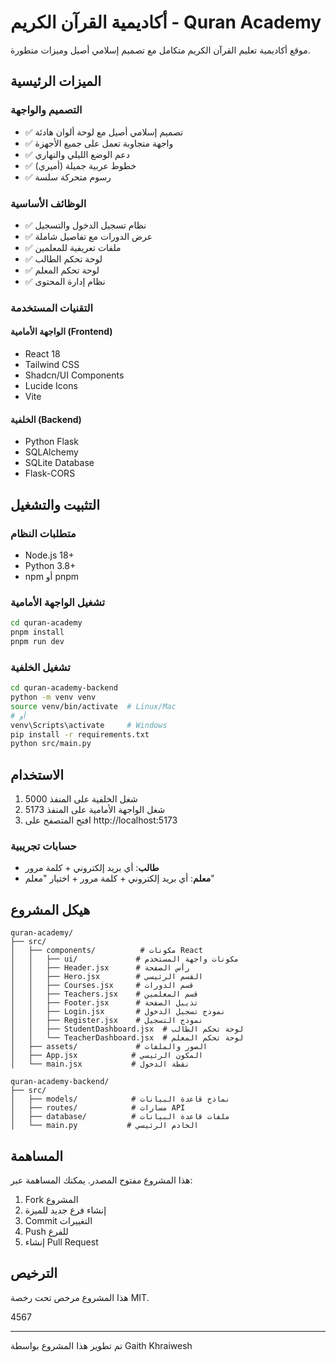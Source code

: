# أكاديمية القرآن الكريم - Quran Academy

موقع أكاديمية تعليم القرآن الكريم متكامل مع تصميم إسلامي أصيل وميزات متطورة.

## الميزات الرئيسية

### التصميم والواجهة
- ✅ تصميم إسلامي أصيل مع لوحة ألوان هادئة
- ✅ واجهة متجاوبة تعمل على جميع الأجهزة
- ✅ دعم الوضع الليلي والنهاري
- ✅ خطوط عربية جميلة (أميري)
- ✅ رسوم متحركة سلسة

### الوظائف الأساسية
- ✅ نظام تسجيل الدخول والتسجيل
- ✅ عرض الدورات مع تفاصيل شاملة
- ✅ ملفات تعريفية للمعلمين
- ✅ لوحة تحكم الطالب
- ✅ لوحة تحكم المعلم
- ✅ نظام إدارة المحتوى

### التقنيات المستخدمة

#### الواجهة الأمامية (Frontend)
- React 18
- Tailwind CSS
- Shadcn/UI Components
- Lucide Icons
- Vite

#### الخلفية (Backend)
- Python Flask
- SQLAlchemy
- SQLite Database
- Flask-CORS

## التثبيت والتشغيل

### متطلبات النظام
- Node.js 18+
- Python 3.8+
- npm أو pnpm

### تشغيل الواجهة الأمامية
```bash
cd quran-academy
pnpm install
pnpm run dev
```

### تشغيل الخلفية
```bash
cd quran-academy-backend
python -m venv venv
source venv/bin/activate  # Linux/Mac
# أو
venv\Scripts\activate     # Windows
pip install -r requirements.txt
python src/main.py
```

## الاستخدام

1. شغل الخلفية على المنفذ 5000
2. شغل الواجهة الأمامية على المنفذ 5173
3. افتح المتصفح على http://localhost:5173

### حسابات تجريبية
- **طالب**: أي بريد إلكتروني + كلمة مرور
- **معلم**: أي بريد إلكتروني + كلمة مرور + اختيار "معلم"

## هيكل المشروع

```
quran-academy/
├── src/
│   ├── components/          # مكونات React
│   │   ├── ui/             # مكونات واجهة المستخدم
│   │   ├── Header.jsx      # رأس الصفحة
│   │   ├── Hero.jsx        # القسم الرئيسي
│   │   ├── Courses.jsx     # قسم الدورات
│   │   ├── Teachers.jsx    # قسم المعلمين
│   │   ├── Footer.jsx      # تذييل الصفحة
│   │   ├── Login.jsx       # نموذج تسجيل الدخول
│   │   ├── Register.jsx    # نموذج التسجيل
│   │   ├── StudentDashboard.jsx  # لوحة تحكم الطالب
│   │   └── TeacherDashboard.jsx  # لوحة تحكم المعلم
│   ├── assets/             # الصور والملفات
│   ├── App.jsx            # المكون الرئيسي
│   └── main.jsx           # نقطة الدخول

quran-academy-backend/
├── src/
│   ├── models/            # نماذج قاعدة البيانات
│   ├── routes/            # مسارات API
│   ├── database/          # ملفات قاعدة البيانات
│   └── main.py           # الخادم الرئيسي
```

## المساهمة

هذا المشروع مفتوح المصدر. يمكنك المساهمة عبر:
1. Fork المشروع
2. إنشاء فرع جديد للميزة
3. Commit التغييرات
4. Push للفرع
5. إنشاء Pull Request

## الترخيص

هذا المشروع مرخص تحت رخصة MIT.


4567

---

تم تطوير هذا المشروع بواسطة  Gaith Khraiwesh


